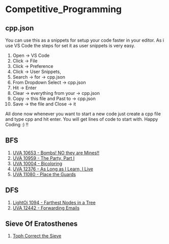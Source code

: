 # Competitive_Programming

## cpp.json
You can use this as a snippets for setup your code faster in your editor. As i use VS Code the steps for set it as user snippets is very easy. 
1. Open -> VS Code
2. Click -> File
3. Click -> Preference
4. Click -> User Snippets,
5. Search -> for -> cpp.json
6. From Dropdown Select -> cpp.json
7. Hit -> Enter
8. Clear -> everything from your -> cpp.json
9. Copy -> this file and Past to -> cpp.json
10. Save -> the file and Close -> it

All done now whenever you want to start a new code just create a cpp file and type cpp and hit enter. You will get lines of code to start with. Happy Coding :) !!

## BFS
1. [UVA 10653 - Bombs! NO they are Mines!!](https://onlinejudge.org/index.php?option=com_onlinejudge&Itemid=8&category=18&page=show_problem&problem=1594)
2. [UVA 10959 - The Party, Part I](https://onlinejudge.org/index.php?option=com_onlinejudge&Itemid=8&page=show_problem&problem=1900)
3. [UVA 10004 - Bicoloring](https://onlinejudge.org/index.php?option=com_onlinejudge&Itemid=8&page=show_problem&problem=945)
4. [UVA 12376 - As Long as I Learn, I Live](https://onlinejudge.org/index.php?option=com_onlinejudge&Itemid=8&page=show_problem&problem=3798)
5. [UVA 11080 - Place the Guards](https://onlinejudge.org/index.php?option=onlinejudge&page=show_problem&problem=2021)

## DFS
1. [LightOj 1094 - Farthest Nodes in a Tree](http://lightoj.com/volume_showproblem.php?problem=1094)
2. [UVA 12442 - Forwarding Emails](https://onlinejudge.org/index.php?option=com_onlinejudge&Itemid=8&page=show_problem&problem=3873)

## Sieve Of Eratosthenes
1. [Toph Correct the Sieve](https://toph.co/p/correct-the-sieve)